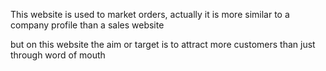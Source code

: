 This website is used to market orders, actually it is more similar to a company profile than a sales website

but on this website the aim or target is to attract more customers than just through word of mouth
